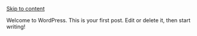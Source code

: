 [Skip to content](http://bobby@school.org/#content)

Welcome to WordPress. This is your first post. Edit or delete it, then start writing!